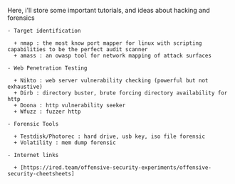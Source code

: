 Here, i'll store some important tutorials, and ideas about hacking and forensics

    - Target identification
  
      + nmap : the most know port mapper for linux with scripting capabilities to be the perfect audit scanner
      + amass : an owasp tool for network mapping of attack surfaces

    - Web Penetration Testing

      + Nikto : web server vulnerability checking (powerful but not exhaustive)
      + Dirb : directory buster, brute forcing directory availability for http
      + Doona : http vulnerability seeker
      + Wfuzz : fuzzer http

    - Forensic Tools

      + Testdisk/Photorec : hard drive, usb key, iso file forensic
      + Volatility : mem dump forensic
         
    - Internet links 

      + [https://ired.team/offensive-security-experiments/offensive-security-cheetsheets]
